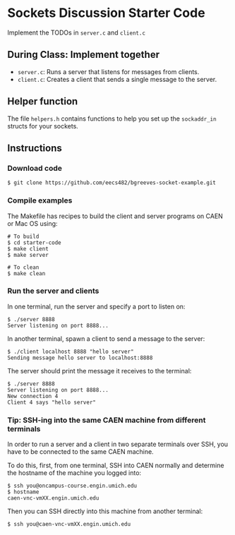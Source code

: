 # Sockets Discussion Starter Code

Implement the TODOs in `server.c` and `client.c`

## During Class: Implement together

- `server.c`: Runs a server that listens for messages from clients.
- `client.c`: Creates a client that sends a single message to the server.

## Helper function

The file `helpers.h` contains functions to help you set up the `sockaddr_in` structs for your sockets.

## Instructions

### Download code

```
$ git clone https://github.com/eecs482/bgreeves-socket-example.git
```

### Compile examples

The Makefile has recipes to build the client and server programs on CAEN or Mac OS using:

```
# To build
$ cd starter-code
$ make client
$ make server

# To clean
$ make clean
``` 

### Run the server and clients

In one terminal, run the server and specify a port to listen on:

```
$ ./server 8888
Server listening on port 8888...
```

In another terminal, spawn a client to send a message to the server:

```
$ ./client localhost 8888 "hello server"
Sending message hello server to localhost:8888
```

The server should print the message it receives to the terminal:

```
$ ./server 8888
Server listening on port 8888...
New connection 4
Client 4 says "hello server"
```

### Tip: SSH-ing into the same CAEN machine from different terminals

In order to run a server and a client in two separate terminals over SSH, you have to be connected to the same CAEN machine.

To do this, first, from one terminal, SSH into CAEN normally and determine the hostname of the machine you logged into:

```
$ ssh you@oncampus-course.engin.umich.edu
$ hostname
caen-vnc-vmXX.engin.umich.edu
```

Then you can SSH directly into this machine from another terminal:

```
$ ssh you@caen-vnc-vmXX.engin.umich.edu
```
